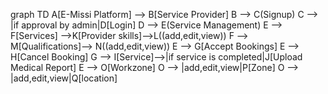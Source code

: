 graph TD
    A[E-Missi Platform] --> B[Service Provider] 
    B --> C(Signup)
    C --> |if approval by admin|D[Login]
    D --> E(Service Management)
    E --> F[Services] -->K[Provider skills]-->L((add,edit,view))
    F --> M[Qualifications]--> N((add,edit,view)) 
    E --> G[Accept Bookings]
    E --> H[Cancel Booking]
    G --> I[Service]-->|if service is completed|J[Upload Medical Report]
    E --> O[Workzone]
    O --> |add,edit,view|P[Zone]
    O --> |add,edit,view|Q[location]